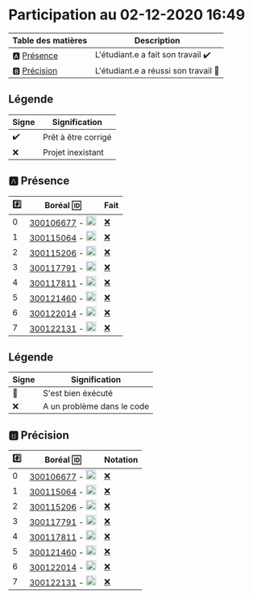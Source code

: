 # Participation au 02-12-2020 16:49

| Table des matières            | Description                                             |
|-------------------------------|---------------------------------------------------------|
| :a: [Présence](#a-présence)   | L'étudiant.e a fait son travail    :heavy_check_mark:   |
| :b: [Précision](#b-précision) | L'étudiant.e a réussi son travail  :tada:               |

## Légende

| Signe              | Signification                 |
|--------------------|-------------------------------|
| :heavy_check_mark: | Prêt à être corrigé           |
| :x:                | Projet inexistant             |

## :a: Présence

|:hash:| Boréal :id:                | Fait               |
|------|----------------------------|--------------------|
| 0 | [300106677](../b300106677.py) - <image src='https://avatars0.githubusercontent.com/u/71027895?s=460&v=4' width=20 height=20></image> | [:x:](Execution.md#etudiant-300106677) |
| 1 | [300115064](../b300115064.py) - <image src='https://avatars0.githubusercontent.com/u/72874987?s=460&v=4' width=20 height=20></image> | [:x:](Execution.md#etudiant-300115064) |
| 2 | [300115206](../b300115206.py) - <image src='https://avatars0.githubusercontent.com/u/73952068?s=460&v=4' width=20 height=20></image> | [:x:](Execution.md#etudiant-300115206) |
| 3 | [300117791](../b300117791.py) - <image src='https://avatars0.githubusercontent.com/u/73952191?s=460&v=4' width=20 height=20></image> | [:x:](Execution.md#etudiant-300117791) |
| 4 | [300117811](../b300117811.py) - <image src='https://avatars0.githubusercontent.com/u/71027809?s=460&v=4' width=20 height=20></image> | [:x:](Execution.md#etudiant-300117811) |
| 5 | [300121460](../b300121460.py) - <image src='https://avatars0.githubusercontent.com/u/71027883?s=460&v=4' width=20 height=20></image> | [:x:](Execution.md#etudiant-300121460) |
| 6 | [300122014](../b300122014.py) - <image src='https://avatars0.githubusercontent.com/u/71392439?s=460&v=4' width=20 height=20></image> | [:x:](Execution.md#etudiant-300122014) |
| 7 | [300122131](../b300122131.py) - <image src='https://avatars0.githubusercontent.com/u/71394111?s=460&v=4' width=20 height=20></image> | [:x:](Execution.md#etudiant-300122131) |

## Légende

| Signe              | Signification                 |
|--------------------|-------------------------------|
| :tada:             | S'est bien éxécuté            |
| :x:                | A un problème dans le code    |

## :b: Précision

|:hash:| Boréal :id:                |  Notation         |
|------|----------------------------|-------------------|
| 0 | [300106677](../b300106677.py) - <image src='https://avatars0.githubusercontent.com/u/71027895?s=460&v=4' width=20 height=20></image> | [:x:](Execution.md#etudiant-300106677) |
| 1 | [300115064](../b300115064.py) - <image src='https://avatars0.githubusercontent.com/u/72874987?s=460&v=4' width=20 height=20></image> | [:x:](Execution.md#etudiant-300115064) |
| 2 | [300115206](../b300115206.py) - <image src='https://avatars0.githubusercontent.com/u/73952068?s=460&v=4' width=20 height=20></image> | [:x:](Execution.md#etudiant-300115206) |
| 3 | [300117791](../b300117791.py) - <image src='https://avatars0.githubusercontent.com/u/73952191?s=460&v=4' width=20 height=20></image> | [:x:](Execution.md#etudiant-300117791) |
| 4 | [300117811](../b300117811.py) - <image src='https://avatars0.githubusercontent.com/u/71027809?s=460&v=4' width=20 height=20></image> | [:x:](Execution.md#etudiant-300117811) |
| 5 | [300121460](../b300121460.py) - <image src='https://avatars0.githubusercontent.com/u/71027883?s=460&v=4' width=20 height=20></image> | [:x:](Execution.md#etudiant-300121460) |
| 6 | [300122014](../b300122014.py) - <image src='https://avatars0.githubusercontent.com/u/71392439?s=460&v=4' width=20 height=20></image> | [:x:](Execution.md#etudiant-300122014) |
| 7 | [300122131](../b300122131.py) - <image src='https://avatars0.githubusercontent.com/u/71394111?s=460&v=4' width=20 height=20></image> | [:x:](Execution.md#etudiant-300122131) |
